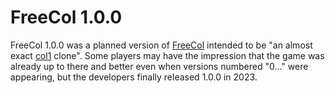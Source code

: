 # FreeCol 1.0.0

FreeCol 1.0.0 was a planned version of [FreeCol](FreeCol) intended to be "an almost exact [col1](Colonization) clone". 
Some players may have the impression that the game was already up to there and better even when versions numbered "0..." were appearing, but the developers finally released 1.0.0 in 2023.